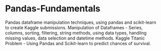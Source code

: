 # Pandas-Fundamentals
Pandas dataframe manipulation techniques, using pandas and scikit-learn to create Kaggle submissions.
Manipulation of Dataframes - Series, columns, sorting, filtering, string methods, using data types, handling missing values, data selection and datetime methods.
Kaggle Titanic Problem - Using Pandas and Scikit-learn to predict chances of survival.
